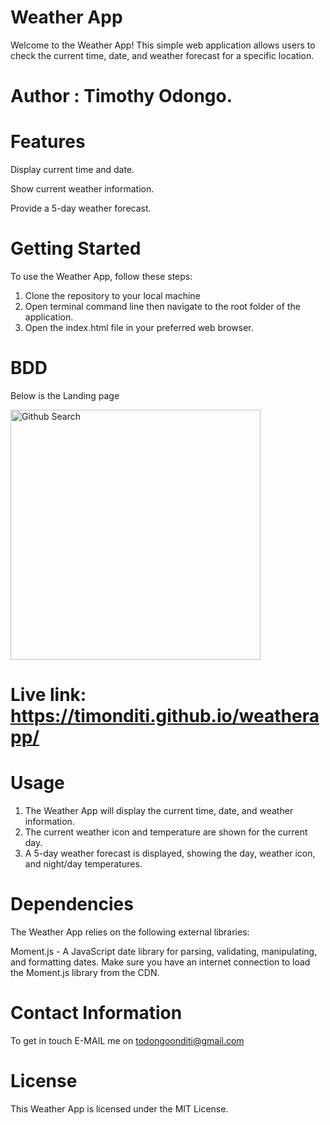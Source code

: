 # Weather App
Welcome to the Weather App! This simple web application allows users to check the current time, date, and weather forecast for a specific location.

# Author : Timothy Odongo.

# Features
Display current time and date.

Show current weather information.

Provide a 5-day weather forecast.

# Getting Started
To use the Weather App, follow these steps:
<ol>
<li>Clone the repository to your local machine</li>
<li>Open terminal command line then navigate to the root folder of the application.</li>
<li>Open the index.html file in your preferred web browser.</li>
</ol>

# BDD
Below is the Landing page 

<img src="src/assets/lP.jpg" alt="Github Search" width="400"/>

# Live link: https://timonditi.github.io/weatherapp/

# Usage
<ol>
<li>The Weather App will display the current time, date, and weather information.</li>
<li>The current weather icon and temperature are shown for the current day.</li>
<li>A 5-day weather forecast is displayed, showing the day, weather icon, and night/day temperatures.</li>
</ol>

# Dependencies
The Weather App relies on the following external libraries:

Moment.js - A JavaScript date library for parsing, validating, manipulating, and formatting dates.
Make sure you have an internet connection to load the Moment.js library from the CDN.

# Contact Information
To get in touch E-MAIL me on todongoonditi@gmail.com

# License
This Weather App is licensed under the MIT License. 
